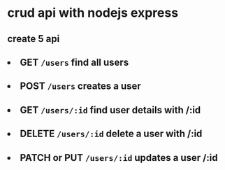 # crud api with nodejs express

## create 5 api<br>


## <li>GET `/users` find all users<br>
## <li>POST `/users` creates a user<br>
## <li>GET `/users/:id` find user details with /:id<br>
## <li>DELETE `/users/:id` delete a user with /:id<br>
## <li>PATCH or PUT `/users/:id` updates a user /:id<br>

